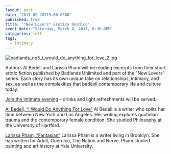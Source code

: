 ```yaml
---
layout: post
date: "2017-02-26T15:06-0500"
published: true
title: '"New Lovers" Erotica Reading'
event_date: "Saturday, March 4, 2017, 6:30–8PM"
categories: left
tags:
  - intimacy
---
```


![badlands_no5_i_would_do_anything_for_love_2.jpg]({{site.baseurl}}/assets/img/badlands_no5_i_would_do_anything_for_love_2.jpg)

Authors Al Bedell and Larissa Pham will be reading excerpts from their short erotic fiction published by Badlands Unlimited and part of the "New Lovers" series. Each story has its own unique take on relationships, intimacy, and sex, as well as the complexities that bedevil contemporary life and culture today.

[Join the intimate evening](https://www.facebook.com/events/326139811117166/) – drinks and light refreshments will be served.

[Al Bedell, “I Would Do Anything For Love”](https://badlandsunlimited.com/books/new-lovers-5-i-would-do-anything-for-love)
Al Bedell is a writer who splits her time between New York and Los Angeles. Her writing explores quotidian trauma and the contemporary female condition. She studied Philosophy at the University of Hartford.

[Larissa Pham, “Fantasian”](https://badlandsunlimited.com/books/new-lovers-9-fantasian)
Larissa Pham is a writer living in Brooklyn. She has written for Adult, Guernica, The Nation and Nerve. Pham studied painting and art history at Yale University.
